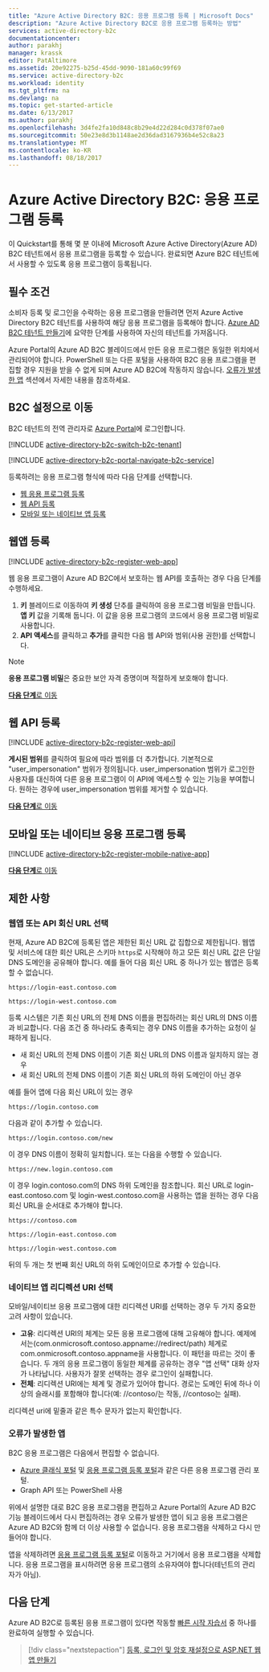 ```yaml
---
title: "Azure Active Directory B2C: 응용 프로그램 등록 | Microsoft Docs"
description: "Azure Active Directory B2C로 응용 프로그램 등록하는 방법"
services: active-directory-b2c
documentationcenter: 
author: parakhj
manager: krassk
editor: PatAltimore
ms.assetid: 20e92275-b25d-45dd-9090-181a60c99f69
ms.service: active-directory-b2c
ms.workload: identity
ms.tgt_pltfrm: na
ms.devlang: na
ms.topic: get-started-article
ms.date: 6/13/2017
ms.author: parakhj
ms.openlocfilehash: 3d4fe2fa10d848c8b29e4d22d284c0d378f07ae0
ms.sourcegitcommit: 50e23e8d3b1148ae2d36dad3167936b4e52c8a23
ms.translationtype: MT
ms.contentlocale: ko-KR
ms.lasthandoff: 08/18/2017
---
```

# <a name="azure-active-directory-b2c-register-your-application"></a>Azure Active Directory B2C: 응용 프로그램 등록

이 Quickstart를 통해 몇 분 이내에 Microsoft Azure Active Directory(Azure AD) B2C 테넌트에서 응용 프로그램을 등록할 수 있습니다. 완료되면 Azure B2C 테넌트에서 사용할 수 있도록 응용 프로그램이 등록됩니다.

## <a name="prerequisites"></a>필수 조건

소비자 등록 및 로그인을 수락하는 응용 프로그램을 만들려면 먼저 Azure Active Directory B2C 테넌트를 사용하여 해당 응용 프로그램을 등록해야 합니다. [Azure AD B2C 테넌트 만들기](active-directory-b2c-get-started.md)에 요약한 단계를 사용하여 자신의 테넌트를 가져옵니다.

Azure Portal의 Azure AD B2C 블레이드에서 만든 응용 프로그램은 동일한 위치에서 관리되어야 합니다. PowerShell 또는 다른 포털을 사용하여 B2C 응용 프로그램을 편집할 경우 지원을 받을 수 없게 되며 Azure AD B2C에 작동하지 않습니다. [오류가 발생한 앱](#faulted-apps) 섹션에서 자세한 내용을 참조하세요. 

## <a name="navigate-to-b2c-settings"></a>B2C 설정으로 이동

B2C 테넌트의 전역 관리자로 [Azure Portal](https://portal.azure.com/)에 로그인합니다. 

[!INCLUDE [active-directory-b2c-switch-b2c-tenant](../../includes/active-directory-b2c-switch-b2c-tenant.md)]

[!INCLUDE [active-directory-b2c-portal-navigate-b2c-service](../../includes/active-directory-b2c-portal-navigate-b2c-service.md)]

등록하려는 응용 프로그램 형식에 따라 다음 단계를 선택합니다.

* [웹 응용 프로그램 등록](#register-a-web-app)
* [웹 API 등록](#register-a-web-api)
* [모바일 또는 네이티브 앱 등록](#register-a-mobile-or-native-app)
 
## <a name="register-a-web-app"></a>웹앱 등록

[!INCLUDE [active-directory-b2c-register-web-app](../../includes/active-directory-b2c-register-web-app.md)]

웹 응용 프로그램이 Azure AD B2C에서 보호하는 웹 API를 호출하는 경우 다음 단계를 수행하세요.
   1. **키** 블레이드로 이동하여 **키 생성** 단추를 클릭하여 응용 프로그램 비밀을 만듭니다. **앱 키** 값을 기록해 둡니다. 이 값을 응용 프로그램의 코드에서 응용 프로그램 비밀로 사용합니다.
   2. **API 액세스**를 클릭하고 **추가**를 클릭한 다음 웹 API와 범위(사용 권한)를 선택합니다.

> [!NOTE]
> **응용 프로그램 비밀**은 중요한 보안 자격 증명이며 적절하게 보호해야 합니다.
> 

[**다음 단계**로 이동](#next-steps)

## <a name="register-a-web-api"></a>웹 API 등록

[!INCLUDE [active-directory-b2c-register-web-api](../../includes/active-directory-b2c-register-web-api.md)]

**게시된 범위**를 클릭하여 필요에 따라 범위를 더 추가합니다. 기본적으로 "user_impersonation" 범위가 정의됩니다. user_impersonation 범위가 로그인한 사용자를 대신하여 다른 응용 프로그램이 이 API에 액세스할 수 있는 기능을 부여합니다. 원하는 경우에 user_impersonation 범위를 제거할 수 있습니다.

[**다음 단계**로 이동](#next-steps)

## <a name="register-a-mobile-or-native-app"></a>모바일 또는 네이티브 응용 프로그램 등록

[!INCLUDE [active-directory-b2c-register-mobile-native-app](../../includes/active-directory-b2c-register-mobile-native-app.md)]

[**다음 단계**로 이동](#next-steps)

## <a name="limitations"></a>제한 사항

### <a name="choosing-a-web-app-or-api-reply-url"></a>웹앱 또는 API 회신 URL 선택

현재, Azure AD B2C에 등록된 앱은 제한된 회신 URL 값 집합으로 제한됩니다. 웹앱 및 서비스에 대한 회산 URL은 스키마 `https`로 시작해야 하고 모든 회신 URL 값은 단일 DNS 도메인을 공유해야 합니다. 예를 들어 다음 회신 URL 중 하나가 있는 웹앱은 등록할 수 없습니다.

`https://login-east.contoso.com`

`https://login-west.contoso.com`

등록 시스템은 기존 회신 URL의 전체 DNS 이름을 편집하려는 회신 URL의 DNS 이름과 비교합니다. 다음 조건 중 하나라도 충족되는 경우 DNS 이름을 추가하는 요청이 실패하게 됩니다.

* 새 회신 URL의 전체 DNS 이름이 기존 회신 URL의 DNS 이름과 일치하지 않는 경우
* 새 회신 URL의 전체 DNS 이름이 기존 회신 URL의 하위 도메인이 아닌 경우

예를 들어 앱에 다음 회신 URL이 있는 경우

`https://login.contoso.com`

다음과 같이 추가할 수 있습니다.

`https://login.contoso.com/new`

이 경우 DNS 이름이 정확히 일치합니다. 또는 다음을 수행할 수 있습니다.

`https://new.login.contoso.com`

이 경우 login.contoso.com의 DNS 하위 도메인을 참조합니다. 회신 URL로 login-east.contoso.com 및 login-west.contoso.com을 사용하는 앱을 원하는 경우 다음 회신 URL을 순서대로 추가해야 합니다.

`https://contoso.com`

`https://login-east.contoso.com`

`https://login-west.contoso.com`

뒤의 두 개는 첫 번째 회신 URL의 하위 도메인이므로 추가할 수 있습니다.

### <a name="choosing-a-native-app-redirect-uri"></a>네이티브 앱 리디렉션 URI 선택

모바일/네이티브 응용 프로그램에 대한 리디렉션 URI를 선택하는 경우 두 가지 중요한 고려 사항이 있습니다.

* **고유**: 리디렉션 URI의 체계는 모든 응용 프로그램에 대해 고유해야 합니다. 예제에서는(com.onmicrosoft.contoso.appname://redirect/path) 체계로 com.onmicrosoft.contoso.appname을 사용합니다. 이 패턴을 따르는 것이 좋습니다. 두 개의 응용 프로그램이 동일한 체계를 공유하는 경우 "앱 선택" 대화 상자가 나타납니다. 사용자가 잘못 선택하는 경우 로그인이 실패합니다.
* **전체**: 리디렉션 URI에는 체계 및 경로가 있어야 합니다. 경로는 도메인 뒤에 하나 이상의 슬래시를 포함해야 합니다(예: //contoso/는 작동, //contoso는 실패).

리디렉션 uri에 밑줄과 같은 특수 문자가 없는지 확인합니다.

### <a name="faulted-apps"></a>오류가 발생한 앱

B2C 응용 프로그램은 다음에서 편집할 수 없습니다.

* [Azure 클래식 포털](https://manage.windowsazure.com/) 및 [응용 프로그램 등록 포털](https://apps.dev.microsoft.com/)과 같은 다른 응용 프로그램 관리 포털.
* Graph API 또는 PowerShell 사용

위에서 설명한 대로 B2C 응용 프로그램을 편집하고 Azure Portal의 Azure AD B2C 기능 블레이드에서 다시 편집하려는 경우 오류가 발생한 앱이 되고 응용 프로그램은 Azure AD B2C와 함께 더 이상 사용할 수 없습니다. 응용 프로그램을 삭제하고 다시 만들어야 합니다.

앱을 삭제하려면 [응용 프로그램 등록 포털](https://apps.dev.microsoft.com/)로 이동하고 거기에서 응용 프로그램을 삭제합니다. 응용 프로그램을 표시하려면 응용 프로그램의 소유자여야 합니다(테넌트의 관리자가 아님).

## <a name="next-steps"></a>다음 단계

Azure AD B2C로 등록된 응용 프로그램이 있다면 작동할 [빠른 시작 자습서](active-directory-b2c-overview.md#get-started) 중 하나를 완료하여 실행할 수 있습니다.

> [!div class="nextstepaction"]
> [등록, 로그인 및 암호 재설정으로 ASP.NET 웹앱 만들기](active-directory-b2c-devquickstarts-web-dotnet-susi.md)